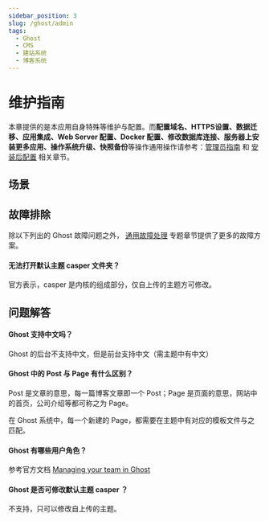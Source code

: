 ```yaml
---
sidebar_position: 3
slug: /ghost/admin
tags:
  - Ghost
  - CMS
  - 建站系统
  - 博客系统
---
```

# 维护指南

本章提供的是本应用自身特殊等维护与配置。而**配置域名、HTTPS设置、数据迁移、应用集成、Web Server 配置、Docker 配置、修改数据库连接、服务器上安装更多应用、操作系统升级、快照备份**等操作通用操作请参考：[管理员指南](../administrator) 和 [安装后配置](../install/setup/) 相关章节。

## 场景

## 故障排除

除以下列出的 Ghost 故障问题之外， [通用故障处理](../troubleshooting) 专题章节提供了更多的故障方案。 

#### 无法打开默认主题 casper 文件夹？

官方表示，casper 是内核的组成部分，仅自上传的主题方可修改。


## 问题解答

#### Ghost 支持中文吗？

Ghost 的后台不支持中文，但是前台支持中文（需主题中有中文）

#### Ghost 中的 Post 与 Page 有什么区别？

Post 是文章的意思，每一篇博客文章即一个 Post；Page 是页面的意思，网站中的首页，公司介绍等都可称之为 Page。  

在 Ghost 系统中，每一个新建的 Page，都需要在主题中有对应的模板文件与之匹配。

#### Ghost 有哪些用户角色？

参考官方文档 [Managing your team in Ghost](https://ghost.org/help/managing-your-team/)

#### Ghost 是否可修改默认主题 casper ？

不支持，只可以修改自上传的主题。
